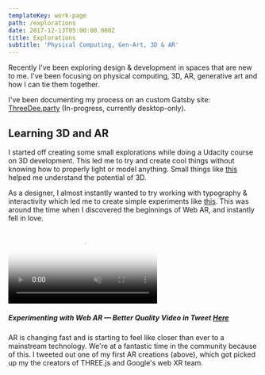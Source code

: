```yaml
---
templateKey: work-page
path: /explorations
date: 2017-12-13T05:00:00.000Z
title: Explorations
subtitle: 'Physical Computing, Gen-Art, 3D & AR'
---
```

Recently I've been exploring design & development in spaces that are new to me. I've been focusing on physical computing, 3D, AR, generative art and how I can tie them together.

I've been documenting my process on an custom Gatsby site: [ThreeDee.party](http://threedee.party/) (In-progress, currently desktop-only).

## Learning 3D and AR
I started off creating some small explorations while doing a Udacity course on 3D development. This led me to try and create cool things without knowing how to properly light or model anything. Small things like [this](http://threedee.party/3D-experiments/003/) helped me understand the potential of 3D.

As a designer, I almost instantly wanted to try working with typography & interactivity which led me to create simple experiments like [this](http://threedee.party/3D-experiments/010/).
This was around the time when I discovered the beginnings of Web AR, and instantly fell in love.

<div class='video-box ar_001'>
  <video autoPlay muted loop playsinline poster="img/ar_001.png">
    <source src="/img/ar-vid_001.mp4" type="video/mp4"/>
    AR Video
  </video>
</div>

##### Experimenting with Web AR — Better Quality Video in Tweet [Here](https://twitter.com/huntercaron/status/922627031166103553)

AR is changing fast and is starting to feel like closer than ever to a mainstream technology. We're at a fantastic time in the community because of this. I tweeted out one of my first AR creations (above), which got picked up my the creators of THREE.js and Google's web XR team.
